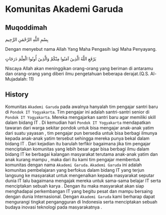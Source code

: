 # Komunitas Akademi Garuda

## Muqoddimah

بِسْمِ اللَّهِ الرَّحْمَنِ الرَّحِيم

Dengan menyebut nama Allah Yang Maha Pengasih lagi Maha Penyayang.

يَرْفَعِ اللَّهُ الَّذِينَ آمَنُوا مِنْكُمْ وَالَّذِينَ أُوتُوا الْعِلْمَ دَرَجَاتٍ

Niscaya Allah akan meninggikan orang-orang yang beriman di antaramu dan orang-orang yang diberi ilmu pengetahuan beberapa derajat.(Q.S. Al-Mujadalah: 11)

## History

Komunitas `Akademi Garuda` pada awalnya hanyalah tim pengajar santri baru di `Pondok IT Yogyakarta`. Tim pengajar ini adalah santri-santri senior di `Pondok IT Yogyakarta`. Mereka mengajarkan santri baru agar memiliki skill dalam bidang IT . Di kemudian hari `Pondok IT Yogyakarta` mendapatkan tawaran dari warga sekitar pondok untuk bisa mengajar anak-anak yatim dari suatu yayasan , tim pengajar pun bersedia untuk bisa berbagi ilmunya kepada anak-anak yatim tersebut sehingga mereka punya bekal dalam bidang IT . Dari kejadian itu barulah terfikir bagaimana jika tim pengajar menciptakan komunitas yang lebih besar agar bisa berbagi ilmu dalam bidang IT ke berbagai kalangan masyarakat terutama anak-anak yatim dan anak kurang mampu , maka dari itu kami tim pengajar membentuk komunitas dengan nama `Akademi Garuda`. `Akademi Garuda` ini adalah komunitas pembelajaran yang berfokus dalam bidang IT yang terjun langsung ke masyarakat untuk mengenalkan kepada masyarakat seputar dunia IT lalu bagaimana mengajak mereka untuk sama-sama belajar IT serta menciptakan sebuah karya . Dengan itu maka masyarakat akan siap menghadapai perkembangan IT yang begitu pesat dan mampu bersaing dengan dunia Internasional. Dengan `Akademi Garuda` kami berharap dapat mengurangi tingkat pengangguran di Indonesia serta menciptakan sebuah budaya inovasi teknologi pada masyarakatnya .